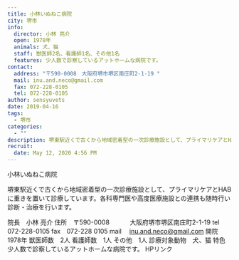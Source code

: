 ```yaml
---
title: 小林いぬねこ病院
city: 堺市
info:
  director: 小林 亮介
  open: 1978年
  animals: 犬、猫
  staff: 獣医師2名、看護師1名、その他1名
  features: 少人数で診察しているアットホームな病院です。
contact:
  address: "〒590-0008　大阪府堺市堺区南庄町2-1-19 "
  mail: inu.and.neco@gmail.com
  fax: 072-228-0105
  tel: 072-228-0105
author: sensyuvets
date: 2019-04-16
tags:
  - 堺市
categories:
  - ""
description: 堺東駅近くで古くから地域密着型の一次診療施設として、プライマリケアとHABに重きを置いて診療しています。各科専門医や高度医療施設との連携も随時行い診断・治療を行います。
recruit:
  date: May 12, 2020 4:56 PM
---
```


小林いぬねこ病院

堺東駅近くで古くから地域密着型の一次診療施設として、プライマリケアとHABに重きを置いて診療しています。各科専門医や高度医療施設との連携も随時行い診断・治療を行います。

院長　小林 亮介
住所　〒590-0008
　　　大阪府堺市堺区南庄町2-1-19
tel　072-228-0105
fax　072-228 0105
mail　 inu.and.neco@gmail.com
開院　1978年
獣医師数　2人
看護師数　1人
その他　1人
診療対象動物　犬、猫
特色　少人数で診察しているアットホームな病院です。
HPリンク